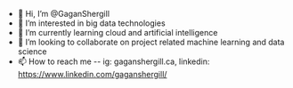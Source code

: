 - 👋 Hi, I’m @GaganShergill
- 👀 I’m interested in big data technologies
- 🌱 I’m currently learning cloud and artificial intelligence
- 💞️ I’m looking to collaborate on project related machine learning and data science
- 📫 How to reach me -- ig: gaganshergill.ca, linkedin: https://www.linkedin.com/gaganshergill/

<!---
GaganShergill/GaganShergill is a ✨ special ✨ repository because its `README.md` (this file) appears on your GitHub profile.
You can click the Preview link to take a look at your changes.
--->
